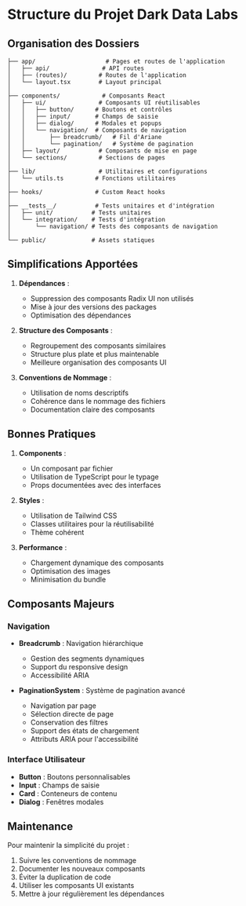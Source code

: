 # Structure du Projet Dark Data Labs

## Organisation des Dossiers

```
├── app/                    # Pages et routes de l'application
│   ├── api/               # API routes
│   ├── (routes)/         # Routes de l'application
│   └── layout.tsx        # Layout principal
│
├── components/            # Composants React
│   ├── ui/               # Composants UI réutilisables
│   │   ├── button/      # Boutons et contrôles
│   │   ├── input/       # Champs de saisie
│   │   ├── dialog/      # Modales et popups
│   │   └── navigation/  # Composants de navigation
│   │       ├── breadcrumb/   # Fil d'Ariane
│   │       └── pagination/   # Système de pagination
│   ├── layout/           # Composants de mise en page
│   └── sections/         # Sections de pages
│
├── lib/                  # Utilitaires et configurations
│   └── utils.ts         # Fonctions utilitaires
│
├── hooks/               # Custom React hooks
│
├── __tests__/           # Tests unitaires et d'intégration
│   ├── unit/           # Tests unitaires
│   └── integration/    # Tests d'intégration
│       └── navigation/ # Tests des composants de navigation
│
└── public/             # Assets statiques
```

## Simplifications Apportées

1. **Dépendances** :
   - Suppression des composants Radix UI non utilisés
   - Mise à jour des versions des packages
   - Optimisation des dépendances

2. **Structure des Composants** :
   - Regroupement des composants similaires
   - Structure plus plate et plus maintenable
   - Meilleure organisation des composants UI

3. **Conventions de Nommage** :
   - Utilisation de noms descriptifs
   - Cohérence dans le nommage des fichiers
   - Documentation claire des composants

## Bonnes Pratiques

1. **Components** :
   - Un composant par fichier
   - Utilisation de TypeScript pour le typage
   - Props documentées avec des interfaces

2. **Styles** :
   - Utilisation de Tailwind CSS
   - Classes utilitaires pour la réutilisabilité
   - Thème cohérent

3. **Performance** :
   - Chargement dynamique des composants
   - Optimisation des images
   - Minimisation du bundle

## Composants Majeurs

### Navigation
- **Breadcrumb** : Navigation hiérarchique
  - Gestion des segments dynamiques
  - Support du responsive design
  - Accessibilité ARIA

- **PaginationSystem** : Système de pagination avancé
  - Navigation par page
  - Sélection directe de page
  - Conservation des filtres
  - Support des états de chargement
  - Attributs ARIA pour l'accessibilité

### Interface Utilisateur
- **Button** : Boutons personnalisables
- **Input** : Champs de saisie
- **Card** : Conteneurs de contenu
- **Dialog** : Fenêtres modales

## Maintenance

Pour maintenir la simplicité du projet :

1. Suivre les conventions de nommage
2. Documenter les nouveaux composants
3. Éviter la duplication de code
4. Utiliser les composants UI existants
5. Mettre à jour régulièrement les dépendances
